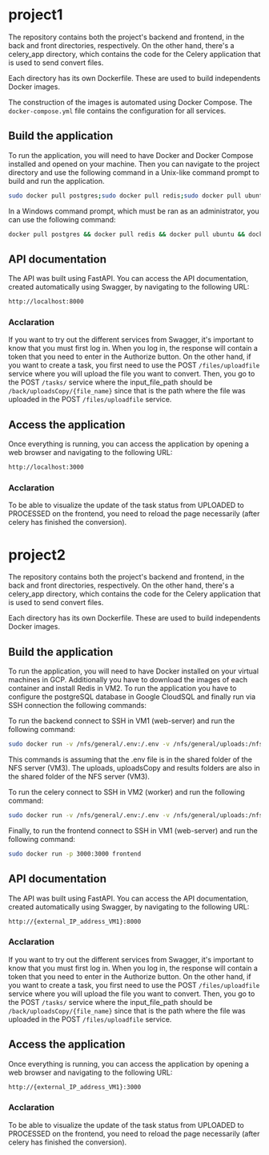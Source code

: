 # project1

The repository contains both the project's backend and frontend, in the back and front directories, respectively. On the other hand, there's a celery_app directory, which contains the code for the Celery application that is used to send convert files.

Each directory has its own Dockerfile. These are used to build independents Docker images.

The construction of the images is automated using Docker Compose. The `docker-compose.yml` file contains the configuration for all services.

## Build the application

To run the application, you will need to have Docker and Docker Compose installed and opened on your machine. Then you can navigate to the project directory and use the following command in a Unix-like command prompt to build and run the application.

```bash
sudo docker pull postgres;sudo docker pull redis;sudo docker pull ubuntu;sudo docker-compose up
```

In a Windows command prompt, which must be ran as an administrator, you can use the following command:

```bash
docker pull postgres && docker pull redis && docker pull ubuntu && docker-compose up
```

## API documentation

The API was built using FastAPI. You can access the API documentation, created automatically using Swagger, by navigating to the following URL:

```bash
http://localhost:8000
```

### Acclaration

If you want to try out the different services from Swagger, it's important to know that you must first log in. When you log in, the response will contain a token that you need to enter in the Authorize button. On the other hand, if you want to create a task, you first need to use the POST `/files/uploadfile` service where you will upload the file you want to convert. Then, you go to the POST `/tasks/` service where the input_file_path should be `/back/uploadsCopy/{file_name}` since that is the path where the file was uploaded in the POST `/files/uploadfile` service.

## Access the application

Once everything is running, you can access the application by opening a web browser and navigating to the following URL:

```bash
http://localhost:3000
```

### Acclaration

To be able to visualize the update of the task status from UPLOADED to PROCESSED on the frontend, you need to reload the page necessarily (after celery has finished the conversion).

# project2

The repository contains both the project's backend and frontend, in the back and front directories, respectively. On the other hand, there's a celery_app directory, which contains the code for the Celery application that is used to send convert files.

Each directory has its own Dockerfile. These are used to build independents Docker images.

## Build the application

To run the application, you will need to have Docker installed on your virtual machines in GCP. Additionally you have to download the images of each container and install Redis in VM2. To run the application you have to configure the postgreSQL database in Google CloudSQL and finally run via SSH connection the following commands:

To run the backend connect to SSH in VM1 (web-server) and run the following command:

```bash
sudo docker run -v /nfs/general/.env:/.env -v /nfs/general/uploads:/nfs/general/uploads -v /nfs/general/uploadsCopy:/nfs/general/uploadsCopy -v /nfs/general/results:/nfs/general/results -p 8000:8000 api
```

This commands is assuming that the .env file is in the shared folder of the NFS server (VM3). The uploads, uploadsCopy and results folders are also in the shared folder of the NFS server (VM3).

To run the celery connect to SSH in VM2 (worker) and run the following command:

```bash
sudo docker run -v /nfs/general/.env:/.env -v /nfs/general/uploads:/nfs/general/uploads -v /nfs/general/uploadsCopy:/nfs/general/uploadsCopy -v /nfs/general/results:/nfs/general/results celery_app
```

Finally, to run the frontend connect to SSH in VM1 (web-server) and run the following command:

```bash
sudo docker run -p 3000:3000 frontend
```

## API documentation

The API was built using FastAPI. You can access the API documentation, created automatically using Swagger, by navigating to the following URL:

```bash
http://{external_IP_address_VM1}:8000
```

### Acclaration

If you want to try out the different services from Swagger, it's important to know that you must first log in. When you log in, the response will contain a token that you need to enter in the Authorize button. On the other hand, if you want to create a task, you first need to use the POST `/files/uploadfile` service where you will upload the file you want to convert. Then, you go to the POST `/tasks/` service where the input_file_path should be `/back/uploadsCopy/{file_name}` since that is the path where the file was uploaded in the POST `/files/uploadfile` service.

## Access the application

Once everything is running, you can access the application by opening a web browser and navigating to the following URL:

```bash
http://{external_IP_address_VM1}:3000
```

### Acclaration

To be able to visualize the update of the task status from UPLOADED to PROCESSED on the frontend, you need to reload the page necessarily (after celery has finished the conversion).
